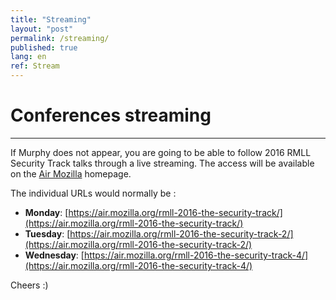 ```yaml
---
title: "Streaming"
layout: "post"
permalink: /streaming/
published: true
lang: en
ref: Stream
---
```

# Conferences streaming 

---

If Murphy does not appear, you are going to be able to follow 2016 RMLL Security Track talks through a live streaming. The access will be available on the [Air Mozilla](https://air.mozilla.org) homepage.  

The individual URLs would normally be :  

* **Monday**: [https://air.mozilla.org/rmll-2016-the-security-track/](https://air.mozilla.org/rmll-2016-the-security-track/)  
* **Tuesday**: [https://air.mozilla.org/rmll-2016-the-security-track-2/](https://air.mozilla.org/rmll-2016-the-security-track-2/)  
* **Wednesday**: [https://air.mozilla.org/rmll-2016-the-security-track-4/](https://air.mozilla.org/rmll-2016-the-security-track-4/)  

Cheers :)
